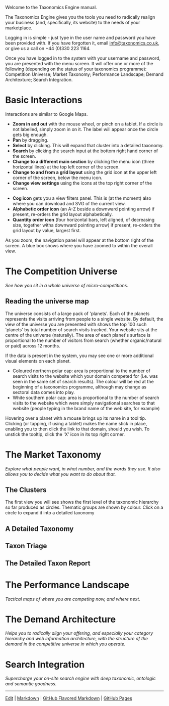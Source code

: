 Welcome to the Taxonomics Engine manual.

The Taxonomics Engine gives you the tools you need to radically realign your business (and, specifically, its website) to the needs of your marketplace.

Logging in is simple - just type in the user name and password you have been provided with. If you have forgotten it, email info@taxonomics.co.uk, or give us a call on +44 (0)330 223 1164. 

Once you have logged in to the system with your username and password, you are presented with the menu screen. It will offer one or more of the following (depending on the status of your taxonomics programme): Competition Universe; Market Taxonomy; Performance Landscape; Demand Architexture; Search Integration.

# Basic Interactions
Interactions are similar to Google Maps.

 - **Zoom in and out** with the mouse wheel, or pinch on a tablet. If a circle is not labelled, simply zoom in on it. The label will appear once the circle gets big enough.
 - **Pan** by dragging.
 - **Select** by clicking. This will expand that cluster into a detailed taxonomy.
 - **Search** by clicking the search input at the bottom right hand corner of the screen.
 - **Change to a different main section** by clicking the menu icon (three horizontal lines) at the top left corner of the screen.
 - **Change to and from a grid layout** using the grid icon at the upper left corner of the screen, below the menu icon.
 - **Change view settings** using the icons at the top right corner of the screen.
  + **Cog icon** gets you a view filters panel. This is (at the moment) also where you can download and SVG of the current view.
  + **Alphabetic order icon** (an A-Z beside a downward pointing arrow) if present, re-orders the grid layout alphabetically.
  + **Quantity order icon** (four horizontal bars, left aligned, of decreasing size, together witha downward pointing arrow) if present, re-orders the grid layout by value, largest first.

As you zoom, the navigation panel will appear at the bottom right of the screen. A blue box shows where you have zoomed to within the overall view.

# The Competition Universe
*See how you sit in a whole universe of micro-competitions.*

## Reading the universe map
The universe consists of a large pack of 'planets'. Each of the planets represents the visits arriving from people to a single website.
By default, the view of the universe you are presented with shows the top 100 such 'planets' by total number of search visits tracked. Your website sits at the centre of the universe (naturally). The area of each planet's surface is proportional to the number of visitors from search (whether organic/natural or paid) across 12 months.

If the data is present in the system, you may see one or more additional visual elements on each planet.

 - Coloured northern polar cap: area is proportional to the number of search visits to the website which your domain competed for (i.e. was seen in the same set of search results). The colour will be red at the beginning of a taxonomics programme, although may change as sectoral data comes into play.
 - White southern polar cap: area is proportional to the number of search visits to the website which were simply navigational searches to that website (people typing in the brand name of the web site, for example)
 
Hovering over a planet with a mouse brings up its name in a tool tip. Clicking (or tapping, if using a tablet) makes the name stick in place, enabling you to then click the link to that domain, should you wish. To unstick the tooltip, click the 'X' icon in its top right corner.


# The Market Taxonomy
*Explore what people want, in what number, and the words they use. It also allows you to decide what you want to do about that.*

## The Clusters
The first view you will see shows the first level of the taxonomic hierarchy so far produced as circles. Thematic groups are shown by colour. Click on a circle to expand it into a detailed taxonomy

## A Detailed Taxonomy

## Taxon Triage

## The Detailed Taxon Report


# The Performance Landscape
*Tactical maps of where you are competing now, and where next.*

# The Demand Architecture
*Helps you to radically align your offering, and especially your category hierarchy and web information architecture, with the structure of the demand in the competitive universe in which you operate.*

# Search Integration
*Supercharge your on-site search engine with deep taxonomic, ontologic and semantic goodness.*

___
[Edit](https://github.com/Taxonomics/engine/edit/master/README.md) | [Markdown](https://gist.github.com/jonschlinkert/5854601) | [GitHub Flavored Markdown](https://guides.github.com/features/mastering-markdown/) | [GitHub Pages](https://help.github.com/categories/github-pages-basics/)
